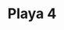 ---
title: Playa 4
date: 
draft: false

# descripcion
description : Aros en caracol y resina. Anzuelo en plata 925.

materials: Plata 925

color: 

dimensions: Diámetro 2,80 cm. Largo total 4,20 cm

code: 01-01-0739

type: "Aros"

categories: []

price: $5.610,00

price_eftvo: $4.770,00

# Images
# first image will be shown in the product page
images:
  # - image: "images/path_to_image"
  # La ubicacion de las imagenes es imagenes/Aros/Aros.Colgantes/01-01-0739-playa-4
  - image: "./images/aros/colgantes/01-01-0739-playa-4_a.jpg"
  - image: "./images/aros/colgantes/01-01-0739-playa-4_b.jpg"
---